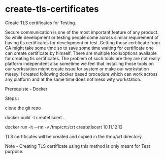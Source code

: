# create-tls-certificates
Create TLS certificates for Testing.

Secure communication is one of the most important feature of any product. So while development or testing people come across similar requirement of having tls certificates for development or test. Getting those certificate from CA might take some time so to save some time waiting for certificate one can create certificate by himself. There are multiple tools/options available for creating tls certificates. The problem of such tools are they are not really platform independent also sometime we feel that installing those tools on our workstation might create issue for system or make our workstation messy. I created following docker based procedure which can work across any platform and at the same time does not mess wity workstation. 


Prerequiste - Docker


Steps : 

clone the git repo 

docker build -t createtlscert .

docker run -it --rm -v /tmp/crt:/crt createtlscert 10.11.12.13

TLS certificates will be created and copied in the /tmp/crt directory. 


Note - Creating TLS certificate using this method is only meant for Test purpose.  
